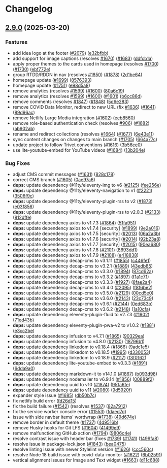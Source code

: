 # Changelog

## [2.9.0](https://github.com/inclusive-design/wecount.inclusivedesign.ca/compare/2.8.0...v2.9.0) (2025-03-20)


### Features

* add idea logo at the footer ([#2079](https://github.com/inclusive-design/wecount.inclusivedesign.ca/issues/2079)) ([e32bfbb](https://github.com/inclusive-design/wecount.inclusivedesign.ca/commit/e32bfbb6482f69bb6693214c1e93587d182d7615))
* add support for image captions (resolves [#1670](https://github.com/inclusive-design/wecount.inclusivedesign.ca/issues/1670)) ([#1683](https://github.com/inclusive-design/wecount.inclusivedesign.ca/issues/1683)) ([ddfcb1a](https://github.com/inclusive-design/wecount.inclusivedesign.ca/commit/ddfcb1a42ea42c03a6b4fd22c21645a15b02fc70))
* apply proper themes to the cards used in homepage (resolves [#1700](https://github.com/inclusive-design/wecount.inclusivedesign.ca/issues/1700)) ([#1730](https://github.com/inclusive-design/wecount.inclusivedesign.ca/issues/1730)) ([ebf772e](https://github.com/inclusive-design/wecount.inclusivedesign.ca/commit/ebf772e9ab0da45a87f7b7b13abe005f83b7d72a))
* group RTDD/RDDN in nav (resolves [#1850](https://github.com/inclusive-design/wecount.inclusivedesign.ca/issues/1850)) ([#1878](https://github.com/inclusive-design/wecount.inclusivedesign.ca/issues/1878)) ([2d1be64](https://github.com/inclusive-design/wecount.inclusivedesign.ca/commit/2d1be6496bfad85d86357207f802247392cb3041))
* homepage update ([#1699](https://github.com/inclusive-design/wecount.inclusivedesign.ca/issues/1699)) ([8576393](https://github.com/inclusive-design/wecount.inclusivedesign.ca/commit/8576393bc87bd6e90d6263f920738c5c9092289b))
* homepage update ([#1751](https://github.com/inclusive-design/wecount.inclusivedesign.ca/issues/1751)) ([e98d5a8](https://github.com/inclusive-design/wecount.inclusivedesign.ca/commit/e98d5a80223846f902f4dcbd4d7af637fea80f29))
* remove analytics (resolves [#1599](https://github.com/inclusive-design/wecount.inclusivedesign.ca/issues/1599)) ([#1600](https://github.com/inclusive-design/wecount.inclusivedesign.ca/issues/1600)) ([80a6c19](https://github.com/inclusive-design/wecount.inclusivedesign.ca/commit/80a6c197e950ad7b11cc9e3a8f5080a6281b065e))
* remove analytics (resolves [#1599](https://github.com/inclusive-design/wecount.inclusivedesign.ca/issues/1599)) ([#1600](https://github.com/inclusive-design/wecount.inclusivedesign.ca/issues/1600)) ([#1601](https://github.com/inclusive-design/wecount.inclusivedesign.ca/issues/1601)) ([b6cc86d](https://github.com/inclusive-design/wecount.inclusivedesign.ca/commit/b6cc86d50a5a1e54fed10eab198e775a3ac1ad40))
* remove comments (resolves [#1847](https://github.com/inclusive-design/wecount.inclusivedesign.ca/issues/1847)) ([#1848](https://github.com/inclusive-design/wecount.inclusivedesign.ca/issues/1848)) ([5d6e283](https://github.com/inclusive-design/wecount.inclusivedesign.ca/commit/5d6e283f15ae473bb0b9ba3ebb4754aa9b89a4d3))
* remove COVID Data Monitor, redirect to new URL (fix [#1636](https://github.com/inclusive-design/wecount.inclusivedesign.ca/issues/1636)) ([#1641](https://github.com/inclusive-design/wecount.inclusivedesign.ca/issues/1641)) ([89d96ac](https://github.com/inclusive-design/wecount.inclusivedesign.ca/commit/89d96ac12a3452dffb6e79002f1dd8be1e96560c))
* remove Netlify Large Media integration ([#1602](https://github.com/inclusive-design/wecount.inclusivedesign.ca/issues/1602)) ([eeb8560](https://github.com/inclusive-design/wecount.inclusivedesign.ca/commit/eeb85605c530e0e954acd62c879394f44261cbbf))
* remove role-based authentication check (resolves [#906](https://github.com/inclusive-design/wecount.inclusivedesign.ca/issues/906)) ([#1682](https://github.com/inclusive-design/wecount.inclusivedesign.ca/issues/1682)) ([ab902ab](https://github.com/inclusive-design/wecount.inclusivedesign.ca/commit/ab902abdd698e52950913d9df097607f5de50e62))
* rename and redirect collections (resolves [#1664](https://github.com/inclusive-design/wecount.inclusivedesign.ca/issues/1664)) ([#1677](https://github.com/inclusive-design/wecount.inclusivedesign.ca/issues/1677)) ([6e43e11](https://github.com/inclusive-design/wecount.inclusivedesign.ca/commit/6e43e115b6082b8c505f1d46fa1614f4f0f5d5bf))
* sync content changes on changes to main branch ([#1705](https://github.com/inclusive-design/wecount.inclusivedesign.ca/issues/1705)) ([664a77c](https://github.com/inclusive-design/wecount.inclusivedesign.ca/commit/664a77c002bf265daceec27d9a3384d77b1314c6))
* update project to follow Trivet conventions ([#1616](https://github.com/inclusive-design/wecount.inclusivedesign.ca/issues/1616)) ([3b56ce0](https://github.com/inclusive-design/wecount.inclusivedesign.ca/commit/3b56ce0eca31d40f28d26360324efce4b95828fb))
* use lite-youtube-embed for YouTube videos ([#1684](https://github.com/inclusive-design/wecount.inclusivedesign.ca/issues/1684)) ([13b204e](https://github.com/inclusive-design/wecount.inclusivedesign.ca/commit/13b204ea2884d145a788ee0faffa7bdf5046cbb8))


### Bug Fixes

* adjust CMS commit messages ([#1631](https://github.com/inclusive-design/wecount.inclusivedesign.ca/issues/1631)) ([828c178](https://github.com/inclusive-design/wecount.inclusivedesign.ca/commit/828c178a3b90d84d8a9de2cabef387a38026a2f5))
* correct CMS branch ([#1605](https://github.com/inclusive-design/wecount.inclusivedesign.ca/issues/1605)) ([0ae97a6](https://github.com/inclusive-design/wecount.inclusivedesign.ca/commit/0ae97a6e446676c316130bd5d4570e24aa4a5b54))
* **deps:** update dependency @11ty/eleventy-img to v6 ([#2125](https://github.com/inclusive-design/wecount.inclusivedesign.ca/issues/2125)) ([fee256e](https://github.com/inclusive-design/wecount.inclusivedesign.ca/commit/fee256e94761ce3f8c3aa1e7a20d05228cc3ed79))
* **deps:** update dependency @11ty/eleventy-navigation to v1 ([#2221](https://github.com/inclusive-design/wecount.inclusivedesign.ca/issues/2221)) ([3506f9c](https://github.com/inclusive-design/wecount.inclusivedesign.ca/commit/3506f9c91fe40fb485683a8893bc7606459f6e71))
* **deps:** update dependency @11ty/eleventy-plugin-rss to v2 ([#1873](https://github.com/inclusive-design/wecount.inclusivedesign.ca/issues/1873)) ([e03f856](https://github.com/inclusive-design/wecount.inclusivedesign.ca/commit/e03f856badb3adb12520e05f014cfb55dd2143dc))
* **deps:** update dependency @11ty/eleventy-plugin-rss to v2.0.3 ([#2133](https://github.com/inclusive-design/wecount.inclusivedesign.ca/issues/2133)) ([812dffe](https://github.com/inclusive-design/wecount.inclusivedesign.ca/commit/812dffefcde1ed56aaad72e10ce67137b634952b))
* **deps:** update dependency axios to v1.7.3 ([#1864](https://github.com/inclusive-design/wecount.inclusivedesign.ca/issues/1864)) ([51fa951](https://github.com/inclusive-design/wecount.inclusivedesign.ca/commit/51fa951f94e214ae56c167868a2a9740e724c4c5))
* **deps:** update dependency axios to v1.7.4 [security] ([#1899](https://github.com/inclusive-design/wecount.inclusivedesign.ca/issues/1899)) ([9e2a016](https://github.com/inclusive-design/wecount.inclusivedesign.ca/commit/9e2a01612286553a8c43af26a254cd07a3b0269b))
* **deps:** update dependency axios to v1.7.5 [security] ([#2013](https://github.com/inclusive-design/wecount.inclusivedesign.ca/issues/2013)) ([06a2a3b](https://github.com/inclusive-design/wecount.inclusivedesign.ca/commit/06a2a3b1a3525b201440e759901ce72b9d4e3754))
* **deps:** update dependency axios to v1.7.6 [security] ([#2014](https://github.com/inclusive-design/wecount.inclusivedesign.ca/issues/2014)) ([92b23a8](https://github.com/inclusive-design/wecount.inclusivedesign.ca/commit/92b23a8085b6a470db63d67e4d3e05a826dad7b0))
* **deps:** update dependency axios to v1.7.7 [security] ([#2015](https://github.com/inclusive-design/wecount.inclusivedesign.ca/issues/2015)) ([90ea680](https://github.com/inclusive-design/wecount.inclusivedesign.ca/commit/90ea680abdd5160a1d0a3ee4c2fcfd8743660e4b))
* **deps:** update dependency axios to v1.7.8 ([#2101](https://github.com/inclusive-design/wecount.inclusivedesign.ca/issues/2101)) ([8693dd1](https://github.com/inclusive-design/wecount.inclusivedesign.ca/commit/8693dd107f239560944d7c4284008cc3aa93fc00))
* **deps:** update dependency axios to v1.7.9 ([#2108](https://github.com/inclusive-design/wecount.inclusivedesign.ca/issues/2108)) ([e418838](https://github.com/inclusive-design/wecount.inclusivedesign.ca/commit/e418838400bd9914de9e841712f6e6ef2f0d612a))
* **deps:** update dependency decap-cms to v3.1.11 ([#1855](https://github.com/inclusive-design/wecount.inclusivedesign.ca/issues/1855)) ([c446fe1](https://github.com/inclusive-design/wecount.inclusivedesign.ca/commit/c446fe1327774ea697e372ba75359250ee7cc3a4))
* **deps:** update dependency decap-cms to v3.2.1 ([#1889](https://github.com/inclusive-design/wecount.inclusivedesign.ca/issues/1889)) ([43edb85](https://github.com/inclusive-design/wecount.inclusivedesign.ca/commit/43edb85bb37d25f26558623a7b9f0c1c942a9461))
* **deps:** update dependency decap-cms to v3.3.0 ([#1894](https://github.com/inclusive-design/wecount.inclusivedesign.ca/issues/1894)) ([87cd62a](https://github.com/inclusive-design/wecount.inclusivedesign.ca/commit/87cd62a018319ffeb59d0b6c7705358f62ebcb9e))
* **deps:** update dependency decap-cms to v3.3.2 ([#1897](https://github.com/inclusive-design/wecount.inclusivedesign.ca/issues/1897)) ([f1a1c71](https://github.com/inclusive-design/wecount.inclusivedesign.ca/commit/f1a1c715a4a982a4f98f814306da8efcf36f7908))
* **deps:** update dependency decap-cms to v3.3.3 ([#1927](https://github.com/inclusive-design/wecount.inclusivedesign.ca/issues/1927)) ([8fae2a4](https://github.com/inclusive-design/wecount.inclusivedesign.ca/commit/8fae2a487dfe52c913f116fa898e743d9b74f5e5))
* **deps:** update dependency decap-cms to v3.4.0 ([#2095](https://github.com/inclusive-design/wecount.inclusivedesign.ca/issues/2095)) ([f8f6be2](https://github.com/inclusive-design/wecount.inclusivedesign.ca/commit/f8f6be24ef0a7a224dd98bca116e3213c825bdcd))
* **deps:** update dependency decap-cms to v3.5.0 ([#2129](https://github.com/inclusive-design/wecount.inclusivedesign.ca/issues/2129)) ([00cd5e0](https://github.com/inclusive-design/wecount.inclusivedesign.ca/commit/00cd5e07622d5b9cd3d69a92adb4540cabf8acb0))
* **deps:** update dependency decap-cms to v3.6.0 ([#2143](https://github.com/inclusive-design/wecount.inclusivedesign.ca/issues/2143)) ([23c73c9](https://github.com/inclusive-design/wecount.inclusivedesign.ca/commit/23c73c950e1d1e349c9e0cd1c40669fb4d291323))
* **deps:** update dependency decap-cms to v3.6.1 ([#2144](https://github.com/inclusive-design/wecount.inclusivedesign.ca/issues/2144)) ([0ed683b](https://github.com/inclusive-design/wecount.inclusivedesign.ca/commit/0ed683b8ccc2fd6a38f0d526616347535040083e))
* **deps:** update dependency decap-cms to v3.6.2 ([#2148](https://github.com/inclusive-design/wecount.inclusivedesign.ca/issues/2148)) ([1a10cfa](https://github.com/inclusive-design/wecount.inclusivedesign.ca/commit/1a10cfa81374aa19dd949a7ee43fe83b15dc02e8))
* **deps:** update dependency eleventy-plugin-fluid to v2.7.3 ([#1902](https://github.com/inclusive-design/wecount.inclusivedesign.ca/issues/1902)) ([71ed43b](https://github.com/inclusive-design/wecount.inclusivedesign.ca/commit/71ed43be9874c213245463be8acdfa30c0156fa8))
* **deps:** update dependency eleventy-plugin-pwa-v2 to v1.0.2 ([#1881](https://github.com/inclusive-design/wecount.inclusivedesign.ca/issues/1881)) ([e3cc2be](https://github.com/inclusive-design/wecount.inclusivedesign.ca/commit/e3cc2be0de0ef945b6c9d9616e66d67409236f1a))
* **deps:** update dependency infusion to v4.7.1 ([#1865](https://github.com/inclusive-design/wecount.inclusivedesign.ca/issues/1865)) ([90329ea](https://github.com/inclusive-design/wecount.inclusivedesign.ca/commit/90329ea3c83983a79e9e86d96abe376f5bec5476))
* **deps:** update dependency infusion to v4.8.0 ([#2130](https://github.com/inclusive-design/wecount.inclusivedesign.ca/issues/2130)) ([18796b1](https://github.com/inclusive-design/wecount.inclusivedesign.ca/commit/18796b12e0a36bc3b87af2ffa07a2e84f6ac8301))
* **deps:** update dependency linkedom to v0.18.4 ([#1866](https://github.com/inclusive-design/wecount.inclusivedesign.ca/issues/1866)) ([9adc1e5](https://github.com/inclusive-design/wecount.inclusivedesign.ca/commit/9adc1e5890a82eff0117eefe3af87f1c410caee8))
* **deps:** update dependency linkedom to v0.18.5 ([#1995](https://github.com/inclusive-design/wecount.inclusivedesign.ca/issues/1995)) ([d330053](https://github.com/inclusive-design/wecount.inclusivedesign.ca/commit/d3300533f6ef217960002b3ffc85c72833284404))
* **deps:** update dependency linkedom to v0.18.9 ([#2117](https://github.com/inclusive-design/wecount.inclusivedesign.ca/issues/2117)) ([f3f0162](https://github.com/inclusive-design/wecount.inclusivedesign.ca/commit/f3f0162e8e88945c124e5533306328a7e364989b))
* **deps:** update dependency lite-youtube-embed to v0.3.3 ([#1891](https://github.com/inclusive-design/wecount.inclusivedesign.ca/issues/1891)) ([6dda9a0](https://github.com/inclusive-design/wecount.inclusivedesign.ca/commit/6dda9a04a75f2af295c07ddb1b100c90fb439308))
* **deps:** update dependency markdown-it to v14.1.0 ([#1867](https://github.com/inclusive-design/wecount.inclusivedesign.ca/issues/1867)) ([b093d98](https://github.com/inclusive-design/wecount.inclusivedesign.ca/commit/b093d98584c487a1589e1e2e267e9ae8bd35744c))
* **deps:** update dependency nodemailer to v6.9.14 ([#1856](https://github.com/inclusive-design/wecount.inclusivedesign.ca/issues/1856)) ([00889f2](https://github.com/inclusive-design/wecount.inclusivedesign.ca/commit/00889f20af6a29337f59a319ba835be6f842331f))
* **deps:** update dependency uuid to v10 ([#1874](https://github.com/inclusive-design/wecount.inclusivedesign.ca/issues/1874)) ([951a6fe](https://github.com/inclusive-design/wecount.inclusivedesign.ca/commit/951a6fe17bfc09bbd35adcbf1ab7f42199b61496))
* **deps:** update dependency uuid to v11 ([#2080](https://github.com/inclusive-design/wecount.inclusivedesign.ca/issues/2080)) ([9d5920f](https://github.com/inclusive-design/wecount.inclusivedesign.ca/commit/9d5920ff3cff0b87b0836dc84943f84bbf35993f))
* expander style issue ([#1685](https://github.com/inclusive-design/wecount.inclusivedesign.ca/issues/1685)) ([db50b7c](https://github.com/inclusive-design/wecount.inclusivedesign.ca/commit/db50b7c8d0882bd58f853ecb59c0dda3aa69c4dd))
* fix netlify build error ([fd26d15](https://github.com/inclusive-design/wecount.inclusivedesign.ca/commit/fd26d1521a28db8b8e22e6aa6863cbd74755e992))
* fix the build failure ([#1542](https://github.com/inclusive-design/wecount.inclusivedesign.ca/issues/1542)) (resolves [#1537](https://github.com/inclusive-design/wecount.inclusivedesign.ca/issues/1537)) ([82a7912](https://github.com/inclusive-design/wecount.inclusivedesign.ca/commit/82a7912a8aa91adc5529b98608b7962e95bfdac3))
* fix the service worker console error ([#1553](https://github.com/inclusive-design/wecount.inclusivedesign.ca/issues/1553)) ([fdaed7d](https://github.com/inclusive-design/wecount.inclusivedesign.ca/commit/fdaed7dde8a463ba64ee43ce19cd1d2cdbcff87d))
* issue with side navbar items' wordwrap ([#1738](https://github.com/inclusive-design/wecount.inclusivedesign.ca/issues/1738)) ([49d674e](https://github.com/inclusive-design/wecount.inclusivedesign.ca/commit/49d674e9a4dcf9ada78b2730c93a5c932967d66d))
* remove border in default theme ([#1737](https://github.com/inclusive-design/wecount.inclusivedesign.ca/issues/1737)) ([4d9516b](https://github.com/inclusive-design/wecount.inclusivedesign.ca/commit/4d9516b17af34aca96beffe489c7f20e7bbca992))
* remove Husky hooks for Git LFS ([#1604](https://github.com/inclusive-design/wecount.inclusivedesign.ca/issues/1604)) ([41499e9](https://github.com/inclusive-design/wecount.inclusivedesign.ca/commit/41499e943f8c0e21e79bfd5790a2c39d07a2f709))
* remove malfunctioning GitHub action ([#1794](https://github.com/inclusive-design/wecount.inclusivedesign.ca/issues/1794)) ([9806c4e](https://github.com/inclusive-design/wecount.inclusivedesign.ca/commit/9806c4ea55d130f910e54d93b8ef76f513c5a4bb))
* resolve contrast issue with header bar (fixes [#1739](https://github.com/inclusive-design/wecount.inclusivedesign.ca/issues/1739)) ([#1741](https://github.com/inclusive-design/wecount.inclusivedesign.ca/issues/1741)) ([1499fa8](https://github.com/inclusive-design/wecount.inclusivedesign.ca/commit/1499fa830ff5af1786c09b06063d862775581835))
* resolve issue in package-lock.json ([#1843](https://github.com/inclusive-design/wecount.inclusivedesign.ca/issues/1843)) ([bea0475](https://github.com/inclusive-design/wecount.inclusivedesign.ca/commit/bea0475ce0c8b487b3991c617f78ab709509605f))
* resolve linting issue with newer Stylelint version ([#1626](https://github.com/inclusive-design/wecount.inclusivedesign.ca/issues/1626)) ([ccc560c](https://github.com/inclusive-design/wecount.inclusivedesign.ca/commit/ccc560c32bcd618502de32a83068e64557a60b43))
* resolve Node 18 build issue with covid-data-monitor ([#1622](https://github.com/inclusive-design/wecount.inclusivedesign.ca/issues/1622)) ([6b02591](https://github.com/inclusive-design/wecount.inclusivedesign.ca/commit/6b02591aa2346bddb8e8fa72513145b3e3510086))
* vertical alignment issues for Image and Text widget ([#1663](https://github.com/inclusive-design/wecount.inclusivedesign.ca/issues/1663)) ([d11c688](https://github.com/inclusive-design/wecount.inclusivedesign.ca/commit/d11c688331f2e24acdbe5494265dbc4cd59856b8))
